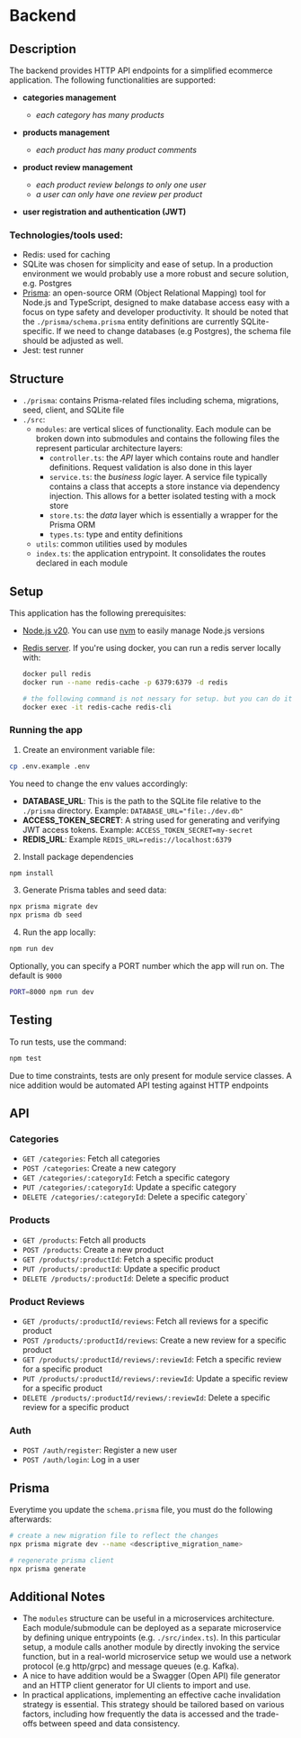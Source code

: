 # Backend

## Description

The backend provides HTTP API endpoints for a simplified ecommerce application. The following functionalities are supported:

- **categories management**
  - _each category has many products_
- **products management**
  - _each product has many product comments_
- **product review management**

  - _each product review belongs to only one user_
  - _a user can only have one review per product_

- **user registration and authentication (JWT)**

### Technologies/tools used:

- Redis: used for caching
- SQLite was chosen for simplicity and ease of setup. In a production environment we would probably use a more robust and secure solution, e.g. Postgres
- [Prisma](https://www.prisma.io/): an open-source ORM (Object Relational Mapping) tool for Node.js and TypeScript, designed to make database access easy with a focus on type safety and developer productivity. It should be noted that the `./prisma/schema.prisma` entity definitions are currently SQLite-specific. If we need to change databases (e.g Postgres), the schema file should be adjusted as well.
- Jest: test runner

## Structure

- `./prisma`: contains Prisma-related files including schema, migrations, seed, client, and SQLite file
- `./src`:
  - `modules`: are vertical slices of functionality. Each module can be broken down into submodules and contains the following files the represent particular architecture layers:
    - `controller.ts`: the _API_ layer which contains route and handler definitions. Request validation is also done in this layer
    - `service.ts`: the _business logic_ layer. A service file typically contains a class that accepts a store instance via dependency injection. This allows for a better isolated testing with a mock store
    - `store.ts`: the _data_ layer which is essentially a wrapper for the Prisma ORM
    - `types.ts`: type and entity definitions
  - `utils`: common utilities used by modules
  - `index.ts`: the application entrypoint. It consolidates the routes declared in each module

## Setup

This application has the following prerequisites:

- [Node.js v20](https://nodejs.org/en/download). You can use [nvm](https://github.com/nvm-sh/nvm) to easily manage Node.js versions
- [Redis server](https://redis.io/). If you're using docker, you can run a redis server locally with:

  ```sh
  docker pull redis
  docker run --name redis-cache -p 6379:6379 -d redis

  # the following command is not nessary for setup. but you can do it if you want to run a terminal inside the container
  docker exec -it redis-cache redis-cli
  ```

### Running the app

1. Create an environment variable file:

```sh
cp .env.example .env
```

You need to change the env values accordingly:

- **DATABASE_URL**: This is the path to the SQLite file relative to the `./prisma` directory. Example: `DATABASE_URL="file:./dev.db"`
- **ACCESS_TOKEN_SECRET**: A string used for generating and verifying JWT access tokens. Example: `ACCESS_TOKEN_SECRET=my-secret`
- **REDIS_URL**: Example `REDIS_URL=redis://localhost:6379`

2. Install package dependencies

```sh
npm install
```

3. Generate Prisma tables and seed data:

```sh
npx prisma migrate dev
npx prisma db seed
```

4. Run the app locally:

```sh
npm run dev
```

Optionally, you can specify a PORT number which the app will run on. The default is `9000`

```sh
PORT=8000 npm run dev
```

## Testing

To run tests, use the command:

```sh
npm test
```

Due to time constraints, tests are only present for module service classes. A nice addition would be automated API testing against HTTP endpoints

## API

### Categories

- `GET /categories`: Fetch all categories
- `POST /categories`: Create a new category
- `GET /categories/:categoryId`: Fetch a specific category
- `PUT /categories/:categoryId`: Update a specific category
- `DELETE /categories/:categoryId`: Delete a specific category`

### Products

- `GET /products`: Fetch all products
- `POST /products`: Create a new product
- `GET /products/:productId`: Fetch a specific product
- `PUT /products/:productId`: Update a specific product
- `DELETE /products/:productId`: Delete a specific product

### Product Reviews

- `GET /products/:productId/reviews`: Fetch all reviews for a specific product
- `POST /products/:productId/reviews`: Create a new review for a specific product
- `GET /products/:productId/reviews/:reviewId`: Fetch a specific review for a specific product
- `PUT /products/:productId/reviews/:reviewId`: Update a specific review for a specific product
- `DELETE /products/:productId/reviews/:reviewId`: Delete a specific review for a specific product

### Auth

- `POST /auth/register`: Register a new user
- `POST /auth/login`: Log in a user

## Prisma

Everytime you update the `schema.prisma` file, you must do the following afterwards:

```sh
# create a new migration file to reflect the changes
npx prisma migrate dev --name <descriptive_migration_name>

# regenerate prisma client
npx prisma generate
```

## Additional Notes

- The `modules` structure can be useful in a microservices architecture. Each module/submodule can be deployed as a separate microservice by defining unique entrypoints (e.g. `./src/index.ts`). In this particular setup, a module calls another module by directly invoking the service function, but in a real-world microservice setup we would use a network protocol (e.g http/grpc) and message queues (e.g. Kafka).
- A nice to have addition would be a Swagger (Open API) file generator and an HTTP client generator for UI clients to import and use.
- In practical applications, implementing an effective cache invalidation strategy is essential. This strategy should be tailored based on various factors, including how frequently the data is accessed and the trade-offs between speed and data consistency.

